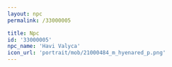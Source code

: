 ```yaml
---
layout: npc
permalink: /33000005

title: Npc
id: '33000005'
npc_name: 'Havi Valyca'
icon_url: 'portrait/mob/21000484_m_hyenared_p.png'
---
```

